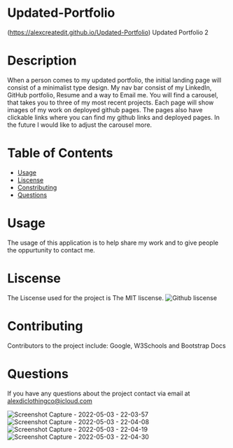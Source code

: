   # Updated-Portfolio

  (https://alexcreatedit.github.io/Updated-Portfolio) Updated Portfolio 2

 # Description 
  When a person comes to my updated portfolio, the initial landing page will consist of a minimalist type design. 
  My nav bar consist of my LinkedIn, GitHub portfolio, Resume and a way to Email me.
  You will find a carousel, that takes you to three of my most recent projects. 
  Each page will show images of my work on deployed github pages. 
  The pages also have clickable links where you can find my github links and deployed pages.
  In the future I would like to adjust the carousel more. 
  # Table of Contents
  * [Usage](#usage)
  * [Liscense](#liscense)
  * [Constributing](#contributing)
  * [Questions](#questions)
  # Usage
  The usage of this application is to help share my work and to give people the oppurtunity to contact me.
  # Liscense
  The Liscense used for the project is The MIT liscense.
  ![Github liscense](http://img.shields.io/badge/liscense-MIT-blue-svg)
  # Contributing
  Contributors to the project include: Google, W3Schools and Bootstrap Docs
  # Questions
  If you have any questions about the project contact via email at alexdiclothingco@icloud.com


![Screenshot Capture - 2022-05-03 - 22-03-57](https://user-images.githubusercontent.com/71272015/166621923-237ea587-f2c5-4e66-b603-b66b8de88485.png)
![Screenshot Capture - 2022-05-03 - 22-04-08](https://user-images.githubusercontent.com/71272015/166621922-c48b51ff-b94f-4442-b83e-a746cd4c2c6e.png)
![Screenshot Capture - 2022-05-03 - 22-04-19](https://user-images.githubusercontent.com/71272015/166621918-3982cd89-19b0-4b4a-819f-dc17c7e24577.png)
![Screenshot Capture - 2022-05-03 - 22-04-30](https://user-images.githubusercontent.com/71272015/166621913-a4927781-6234-4b11-851b-4a02266cd4f2.png)



